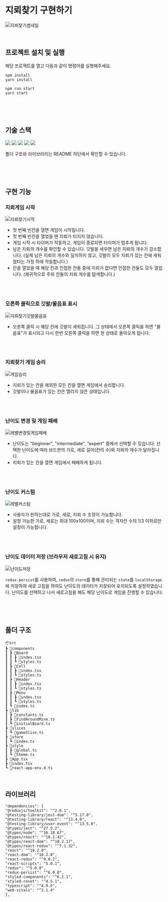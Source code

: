 # 지뢰찾기 구현하기

![지뢰찾기썸네일](https://github.com/eeeyooon/portfolio/assets/112360210/ec1aa987-c406-44e3-9752-58b0a84be1ce)

<br/>

## 프로젝트 설치 및 실행

해당 프로젝트를 열고 다음과 같이 명령어를 실행해주세요.

```
npm install
yarn install
```

```
npm run start
yarn start
```

<br/>
<br/>
<br/>

## 기술 스택

<img src="https://img.shields.io/badge/TypeScript-3178C6?style=flat&logo=TypeScript&logoColor=white"/> <img src="https://img.shields.io/badge/React-61DAFB?style=flat&logo=React&logoColor=white"/> <img src="https://img.shields.io/badge/Redux-764ABC?style=flat&logo=Redux&logoColor=white"/> <img src="https://img.shields.io/badge/ReduxToolkit-764ABC?style=flat&logo=Redux&logoColor=white"/> <img src="https://img.shields.io/badge/styledcomponents-DB7093?style=flat&logo=styled-components&logoColor=white"/>

폴더 구조와 라이브러리는 README 하단에서 확인할 수 있습니다.

<br/>
<br/>
<br/>

## 구현 기능

### 지뢰게임 시작

![지뢰찾기시작](https://github.com/eeeyooon/portfolio/assets/102462534/2005c3c6-7241-4d9b-bccc-69c8b1b45486)

- 첫 번째 빈칸을 열면 게임이 시작됩니다.
- 첫 번째 빈칸을 열었을 땐 지뢰가 터지지 않습니다.
- 게임 시작 시 타이머가 작동하고, 게임이 종료되면 타이머가 멈추게 됩니다.
- 남은 지뢰의 개수를 확인할 수 있습니다. 깃발을 세우면 남은 지뢰의 개수가 감소합니다. (실제 남은 지뢰의 개수와 일치하지 않고, 깃발이 모두 지뢰가 있는 칸에 세워졌다는 가정 하에 작동합니다.)
- 칸을 열었을 때 해당 칸과 인접한 칸들 중에 지뢰가 없다면 인접한 칸들도 모두 열립니다. (재귀적으로 주위 칸들의 지뢰 개수를 탐색합니다.)

<br/>
<br/>

### 오른쪽 클릭으로 깃발/물음표 표시

![지뢰찾기깃발물음표](https://github.com/eeeyooon/portfolio/assets/102462534/df2b5347-b141-494e-b5bf-c51e5e3cdb8d)

- 오른쪽 클릭 시 해당 칸에 깃발이 세워집니다. 그 상태에서 오른쪽 클릭을 하면 "물음표"가 표시되고 다시 한번 오른쪽 클릭을 하면 원 상태로 돌아오게 됩니다.

<br/>
<br/>

### 지뢰찾기 게임 승리

![게임승리](https://github.com/eeeyooon/portfolio/assets/102462534/ae3b9186-c8ab-41d9-ad59-927b7e1674a4)

- 지뢰가 있는 칸을 제외한 모든 칸을 열면 게임에서 승리합니다.
- 깃발이나 물음표가 있는 칸은 열리지 않은 상태입니다.

<br/>
<br/>

### 난이도 변경 및 게임 패배

![레벨변경및게임패배](https://github.com/eeeyooon/portfolio/assets/102462534/76a31f35-5958-44a6-aea4-e5466745a773)

- 난이도는 "beginner", "intermediate", "expert" 중에서 선택할 수 있습니다. 선택한 난이도에 따라 보드판의 가로, 세로 길이(칸의 수)와 지뢰의 개수가 달라집니다.
- 지뢰가 있는 칸을 열면 게임에서 패배하게 됩니다.

<br/>
<br/>

### 난이도 커스텀

![레벨커스텀](https://github.com/eeeyooon/portfolio/assets/102462534/d8825f54-9779-4bee-b2f1-ffab105e9ee1)

- 사용자가 원하는대로 가로, 세로, 지뢰 수 조정이 가능합니다.
- 설정 가능한 가로, 세로는 최대 100x100이며, 지뢰 수는 격자칸 수의 1/3 이하로만 설정이 가능합니다.

<br/>
<br/>

### 난이도 데이터 저장 (브라우저 새로고침 시 유지)

![난이도저장](https://github.com/eeeyooon/portfolio/assets/102462534/35e6adb1-ec53-4cf3-9d07-10e168c7d4ab)

`redux-persist`를 사용하여, `redux`의 `store`를 통해 관리되는 `state`를 `localStorage`에 저장하여 새로 고침을 하여도 난이도의 데이터가 저장되어 유지되도록 설정하였습니다. 난이도를 선택하고 나서 새로고침을 해도 해당 난이도로 게임을 진행할 수 있습니다.

<br/>
<br/>

<br/>

## 폴더 구조

```
📦src
┣ 📂components
┃ ┣ 📂Board
┃ ┃ ┣ 📜index.tsx
┃ ┃ ┗ 📜styles.ts
┃ ┣ 📂Cell
┃ ┃ ┣ 📜index.tsx
┃ ┃ ┗ 📜styles.ts
┃ ┣ 📂Header
┃ ┃ ┣ 📜index.tsx
┃ ┃ ┗ 📜styles.ts
┃ ┣ 📂Menu
┃ ┃ ┣ 📜index.tsx
┃ ┃ ┗ 📜styles.ts
┃ ┗ 📜index.ts
┣ 📂lib
┃ ┣ 📜constants.ts
┃ ┣ 📜findAroundMine.ts
┃ ┗ 📜initialBoard.ts
┣ 📂slices
┃ ┗ 📜gameSlice.ts
┣ 📂store
┃ ┗ 📜index.ts
┣ 📂style
┃ ┣ 📜global.ts
┃ ┗ 📜theme.ts
┣ 📜App.tsx
┣ 📜index.tsx
┗ 📜react-app-env.d.ts
```

<br/>

## 라이브러리

```
"dependencies": {
"@reduxjs/toolkit": "^2.0.1",
"@testing-library/jest-dom": "^5.17.0",
"@testing-library/react": "^13.4.0",
"@testing-library/user-event": "^13.5.0",
"@types/jest": "^27.5.2",
"@types/node": "^16.18.67",
"@types/react": "^18.2.42",
"@types/react-dom": "^18.2.17",
"@types/react-redux": "^7.1.32",
"react": "^18.2.0",
"react-dom": "^18.2.0",
"react-redux": "^9.0.2",
"react-scripts": "5.0.1",
"redux": "^5.0.0",
"redux-persist": "^6.0.0",
"styled-components": "^6.1.1",
"styled-reset": "^4.5.1",
"typescript": "^4.9.5",
"web-vitals": "^2.1.4"
},
```

<br/>
